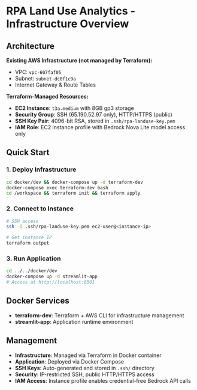 # RPA Land Use Analytics - Infrastructure Overview

## Architecture

**Existing AWS Infrastructure (not managed by Terraform):**

- VPC: `vpc-607faf05`
- Subnet: `subnet-dc0f1c9a`
- Internet Gateway & Route Tables

**Terraform-Managed Resources:**

- **EC2 Instance**: `t3a.medium` with 8GB gp3 storage
- **Security Group**: SSH (65.190.52.97 only), HTTP/HTTPS (public)
- **SSH Key Pair**: 4096-bit RSA, stored in `.ssh/rpa-landuse-key.pem`
- **IAM Role**: EC2 instance profile with Bedrock Nova Lite model access only

## Quick Start

### 1. Deploy Infrastructure

```bash
cd docker/dev && docker-compose up -d terraform-dev
docker-compose exec terraform-dev bash
cd /workspace && terraform init && terraform apply
```

### 2. Connect to Instance

```bash
# SSH access
ssh -i .ssh/rpa-landuse-key.pem ec2-user@<instance-ip>

# Get instance IP
terraform output
```

### 3. Run Application

```bash
cd ../../docker/dev
docker-compose up -d streamlit-app
# Access at http://localhost:8501
```

## Docker Services

- **terraform-dev**: Terraform + AWS CLI for infrastructure management
- **streamlit-app**: Application runtime environment

## Management

- **Infrastructure**: Managed via Terraform in Docker container
- **Application**: Deployed via Docker Compose
- **SSH Keys**: Auto-generated and stored in `.ssh/` directory
- **Security**: IP-restricted SSH, public HTTP/HTTPS access
- **IAM Access**: Instance profile enables credential-free Bedrock API calls
